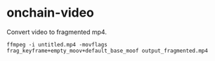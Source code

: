 # onchain-video

Convert video to fragmented mp4.

```
ffmpeg -i untitled.mp4 -movflags frag_keyframe+empty_moov+default_base_moof output_fragmented.mp4
```
